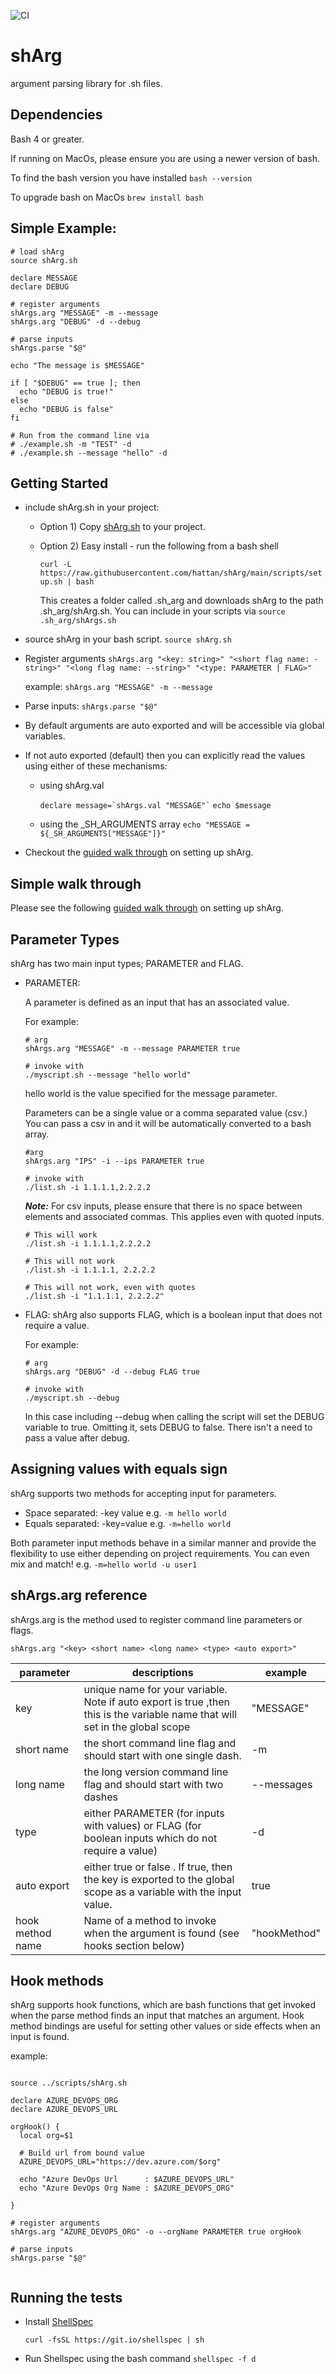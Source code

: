 ![CI](https://github.com/hattan/shArg/workflows/CI/badge.svg)

# shArg
argument parsing library for .sh files. 

## Dependencies

Bash 4 or greater.

If running on MacOs, please ensure you are using a newer version of bash.

To find the bash version you have installed `bash --version`

To upgrade bash on MacOs `brew install bash`

## Simple Example:

```shell
# load shArg
source shArg.sh

declare MESSAGE
declare DEBUG

# register arguments
shArgs.arg "MESSAGE" -m --message
shArgs.arg "DEBUG" -d --debug

# parse inputs
shArgs.parse "$@"

echo "The message is $MESSAGE"

if [ "$DEBUG" == true ]; then
  echo "DEBUG is true!"
else
  echo "DEBUG is false"
fi

# Run from the command line via
# ./example.sh -m "TEST" -d
# ./example.sh --message "hello" -d
```

## Getting Started

* include shArg.sh in your project:
  * Option 1) Copy [shArg.sh](scripts/shArg.sh) to your project. 
  * Option 2) Easy install - run the following from a bash shell 
  
    `curl -L https://raw.githubusercontent.com/hattan/shArg/main/scripts/setup.sh | bash`

    This creates a folder called .sh_arg and downloads shArg to the path .sh_arg/shArg.sh. You can include in your scripts via `source .sh_arg/shArgs.sh`

* source shArg in your bash script.
  ```source shArg.sh```
* Register arguments
  ```shArgs.arg "<key: string>" "<short flag name: -string>" "<long flag name: --string>" "<type: PARAMETER | FLAG>"```

  example: ```shArgs.arg "MESSAGE" -m --message```

* Parse inputs: ```shArgs.parse "$@"```

* By default arguments are auto exported and will be accessible via global variables.

* If not auto exported (default) then you can explicitly read the values using either of these mechanisms:

  * using shArg.val

      ``` declare message=`shArgs.val "MESSAGE"` ```
      ``` echo $message ```

  * using the _SH_ARGUMENTS array
      ``` echo "MESSAGE = ${_SH_ARGUMENTS["MESSAGE"]}" ```

* Checkout the [guided walk through](GETTING_STARTED.md) on setting up shArg.

## Simple walk through

Please see the following [guided walk through](GETTING_STARTED.md) on setting up shArg.


## Parameter Types

shArg has two main input types; PARAMETER and FLAG. 

* PARAMETER:

  A parameter is defined as an input that has an associated value.

  For example: 

  ```shell
  # arg
  shArgs.arg "MESSAGE" -m --message PARAMETER true

  # invoke with
  ./myscript.sh --message "hello world"
  ```

  hello world is the value specified for the message parameter.

  Parameters can be a single value or a comma separated value (csv.) You can pass a csv in and it will be automatically converted to a bash array.

  ```shell
  #arg 
  shArgs.arg "IPS" -i --ips PARAMETER true 

  # invoke with
  ./list.sh -i 1.1.1.1,2.2.2.2
  ```

  ***Note:*** For csv inputs, please ensure that there is no space between elements and associated commas. This applies even with quoted inputs.

  ```shell
  # This will work
  ./list.sh -i 1.1.1.1,2.2.2.2

  # This will not work
  ./list.sh -i 1.1.1.1, 2.2.2.2

  # This will not work, even with quotes
  ./list.sh -i "1.1.1.1, 2.2.2.2"
  ```

* FLAG:
  shArg also supports FLAG, which is a boolean input that does not require a value.

  For example:

  ```shell
  # arg 
  shArgs.arg "DEBUG" -d --debug FLAG true

  # invoke with
  ./myscript.sh --debug
  ```

  In this case including --debug when calling the script will set the DEBUG variable to true. Omitting it, sets DEBUG to false. There isn't a need to pass a value after debug.

## Assigning values with equals sign

shArg supports two methods for accepting input for parameters.

* Space separated: -key value  e.g. `-m hello world`
* Equals separated: -key=value e.g. `-m=hello world`

Both parameter input methods behave in a similar manner and provide the flexibility to use either depending on project requirements. You can even mix and match! e.g. `-m=hello world -u user1`

## shArgs.arg reference

shArgs.arg is the method used to register command line parameters or flags.

  ```shArgs.arg "<key> <short name> <long name> <type> <auto export>"```

|parameter| descriptions| example|
|----------|-------------|--------|
| key | unique name for your variable. Note if auto export is true ,then this is the variable name that will set in the global scope| "MESSAGE"|
| short name | the short command line flag and should start with one single dash.| -m
| long name | the long version command line flag and should start with two dashes | --messages
|type| either PARAMETER (for inputs with values) or FLAG (for boolean inputs which do not require a value) | -d
|auto export| either true or false . If true, then the key is exported to the global scope as a variable with the input value.| true|
|hook method name| Name of a method to invoke when the argument is found (see hooks section below)| "hookMethod"

## Hook methods

shArg supports hook functions, which are bash functions that get invoked when the parse method finds an input that matches an argument. Hook method bindings are useful for setting other values or side effects when an input is found.

example:

```shell

source ../scripts/shArg.sh

declare AZURE_DEVOPS_ORG
declare AZURE_DEVOPS_URL

orgHook() {
  local org=$1

  # Build url from bound value
  AZURE_DEVOPS_URL="https://dev.azure.com/$org"

  echo "Azure DevOps Url      : $AZURE_DEVOPS_URL"
  echo "Azure DevOps Org Name : $AZURE_DEVOPS_ORG"

}

# register arguments
shArgs.arg "AZURE_DEVOPS_ORG" -o --orgName PARAMETER true orgHook

# parse inputs
shArgs.parse "$@"


```

## Running the tests

* Install [ShellSpec](https://github.com/shellspec/shellspec#installation)
  
  ```curl -fsSL https://git.io/shellspec | sh```

* Run Shellspec using the bash command ```shellspec -f d```